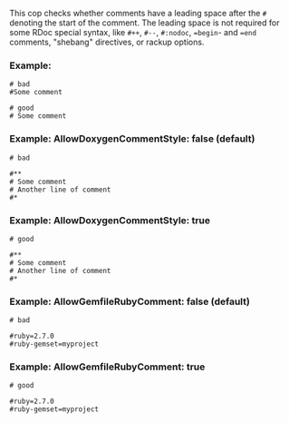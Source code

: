 This cop checks whether comments have a leading space after the
`#` denoting the start of the comment. The leading space is not
required for some RDoc special syntax, like `#++`, `#--`,
`#:nodoc`, `=begin`- and `=end` comments, "shebang" directives,
or rackup options.

### Example:

    # bad
    #Some comment

    # good
    # Some comment

### Example: AllowDoxygenCommentStyle: false (default)

    # bad

    #**
    # Some comment
    # Another line of comment
    #*

### Example: AllowDoxygenCommentStyle: true

    # good

    #**
    # Some comment
    # Another line of comment
    #*

### Example: AllowGemfileRubyComment: false (default)

    # bad

    #ruby=2.7.0
    #ruby-gemset=myproject

### Example: AllowGemfileRubyComment: true

    # good

    #ruby=2.7.0
    #ruby-gemset=myproject
